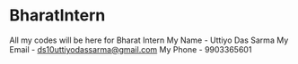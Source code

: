 # BharatIntern
All my codes will be here for Bharat Intern
My Name - Uttiyo Das Sarma
My Email - ds10uttiyodassarma@gmail.com
My Phone - 9903365601
